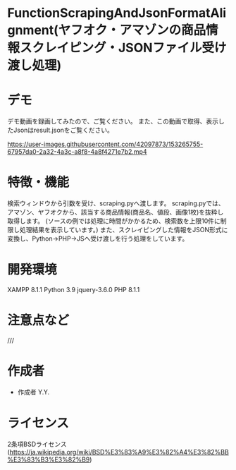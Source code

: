 # FunctionScrapingAndJsonFormatAlignment(ヤフオク・アマゾンの商品情報スクレイピング・JSONファイル受け渡し処理)

# デモ
デモ動画を録画してみたので、ご覧ください。
また、この動画で取得、表示したJsonはresult.jsonをご覧ください。

https://user-images.githubusercontent.com/42097873/153265755-67957da0-2a32-4a3c-a8f8-4a8f4271e7b2.mp4

# 特徴・機能
検索ウィンドウから引数を受け、scraping.pyへ渡します。
scraping.pyでは、アマゾン、ヤフオクから、該当する商品情報(商品名、値段、画像1枚)を抜粋し取得します。
(ソースの例では処理に時間がかかるため、検索数を上限10件に制限し処理結果を表示しています。)
また、スクレイピングした情報をJSON形式に変換し、Python→PHP→JSへ受け渡しを行う処理をしています。

# 開発環境
XAMPP 8.1.1
Python 3.9
jquery-3.6.0
PHP 8.1.1

# 注意点など
///

# 作成者
* 作成者 Y.Y.

# ライセンス
2条項BSDライセンス(https://ja.wikipedia.org/wiki/BSD%E3%83%A9%E3%82%A4%E3%82%BB%E3%83%B3%E3%82%B9)
